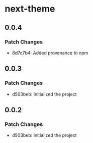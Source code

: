 # next-theme

## 0.0.4

### Patch Changes

- 8d7c7b4: Added provenance to npm

## 0.0.3

### Patch Changes

- d503beb: Initialized the project

## 0.0.2

### Patch Changes

- d503beb: Initialized the project
